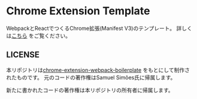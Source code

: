 # Chrome Extension Template

WebpackとReactでつくるChrome拡張(Manifest V3)のテンプレート。
詳しくは[こちら](https://zenn.dev/0x/articles/b741f16468df03) をご覧ください。

## LICENSE
本リポジトリは[chrome-extension-webpack-boilerplate](https://github.com/samuelsimoes/chrome-extension-webpack-boilerplate/tree/react) をもとにして制作されたものです。
元のコードの著作権はSamuel Simões氏に帰属します。

新たに書かれたコードの著作権は本リポジトリの所有者に帰属します。
